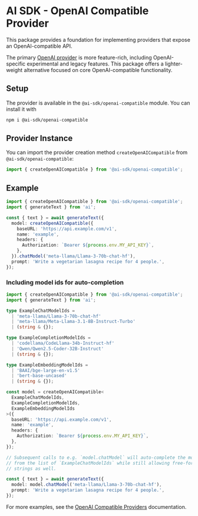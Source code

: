 # AI SDK - OpenAI Compatible Provider

This package provides a foundation for implementing providers that expose an OpenAI-compatible API.

The primary [OpenAI provider](../openai/README.md) is more feature-rich, including OpenAI-specific experimental and legacy features. This package offers a lighter-weight alternative focused on core OpenAI-compatible functionality.

## Setup

The provider is available in the `@ai-sdk/openai-compatible` module. You can install it with

```bash
npm i @ai-sdk/openai-compatible
```

## Provider Instance

You can import the provider creation method `createOpenAICompatible` from `@ai-sdk/openai-compatible`:

```ts
import { createOpenAICompatible } from '@ai-sdk/openai-compatible';
```

## Example

```ts
import { createOpenAICompatible } from '@ai-sdk/openai-compatible';
import { generateText } from 'ai';

const { text } = await generateText({
  model: createOpenAICompatible({
    baseURL: 'https://api.example.com/v1',
    name: 'example',
    headers: {
      Authorization: `Bearer ${process.env.MY_API_KEY}`,
    },
  }).chatModel('meta-llama/Llama-3-70b-chat-hf'),
  prompt: 'Write a vegetarian lasagna recipe for 4 people.',
});
```

### Including model ids for auto-completion

```ts
import { createOpenAICompatible } from '@ai-sdk/openai-compatible';
import { generateText } from 'ai';

type ExampleChatModelIds =
  | 'meta-llama/Llama-3-70b-chat-hf'
  | 'meta-llama/Meta-Llama-3.1-8B-Instruct-Turbo'
  | (string & {});

type ExampleCompletionModelIds =
  | 'codellama/CodeLlama-34b-Instruct-hf'
  | 'Qwen/Qwen2.5-Coder-32B-Instruct'
  | (string & {});

type ExampleEmbeddingModelIds =
  | 'BAAI/bge-large-en-v1.5'
  | 'bert-base-uncased'
  | (string & {});

const model = createOpenAICompatible<
  ExampleChatModelIds,
  ExampleCompletionModelIds,
  ExampleEmbeddingModelIds
>({
  baseURL: 'https://api.example.com/v1',
  name: 'example',
  headers: {
    Authorization: `Bearer ${process.env.MY_API_KEY}`,
  },
});

// Subsequent calls to e.g. `model.chatModel` will auto-complete the model id
// from the list of `ExampleChatModelIds` while still allowing free-form
// strings as well.

const { text } = await generateText({
  model: model.chatModel('meta-llama/Llama-3-70b-chat-hf'),
  prompt: 'Write a vegetarian lasagna recipe for 4 people.',
});
```

For more examples, see the [OpenAI Compatible Providers](https://sdk.vercel.ai/providers/openai-compatible-providers) documentation.
